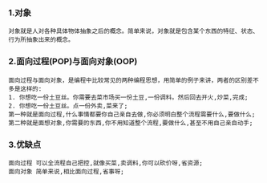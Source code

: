 ### 1.对象
    对象就是人对各种具体物体抽象之后的概念。简单来说，对象就是包含某个东西的特征、状态、行为所抽象出来的概念。

### 2.面向过程(POP)与面向对象(OOP)
    面向过程与面向对象，是编程中比较常见的两种编程思想，用简单的例子来讲，两者的区别差不多是这样的:
    1. 你想吃一份土豆丝。你需要去菜市场买一份土豆,一份调料。然后回去开火,炒菜,完成;
    2. 你想吃一份土豆丝。点一份外卖,菜来了;   
    第一种就是面向过程,什么事情都要你自己亲自去做,你必须明白整个流程需要什么,要做什么;   
    第二种就是面想对象,你需要的东西,你不用知道整个流程,要做什么,甚至不用自己亲自动手;

### 3.优缺点
    面向过程 可以全流程自己把控,就像买菜,卖调料,你可以砍价呀,省资源;   
    面向对象 简单来说,相比面向过程,省事呀;